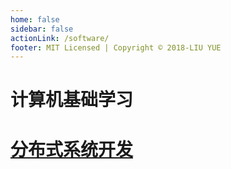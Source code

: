 ```yaml
---
home: false
sidebar: false
actionLink: /software/
footer: MIT Licensed | Copyright © 2018-LIU YUE
---
```


计算机基础学习
==============

# [分布式系统开发](/docs/software/distrubuted_system)

